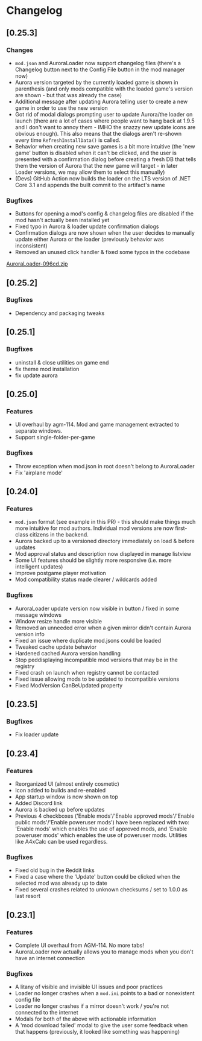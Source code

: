 # Changelog

## [0.25.3]

### Changes
- `mod.json` and AuroraLoader now support changelog files (there's a Changelog button next to the Config File button in the mod manager now)
- Aurora version targeted by the currently loaded game is shown in parenthesis (and only mods compatible with the loaded game's version are shown - but that was already the case)
- Additional message after updating Aurora telling user to create a new game in order to use the new version
- Got rid of modal dialogs prompting user to update Aurora/the loader on launch (there are a lot of cases where people want to hang back at 1.9.5 and I don't want to annoy them - IMHO the snazzy new update icons are obvious enough). This also means that the dialogs aren't re-shown every time `RefreshInstallData()` is called.
- Behavior when creating new save games is a bit more intuitive (the 'new game' button is disabled when it can't be clicked, and the user is presented with a confirmation dialog before creating a fresh DB that tells them the version of Aurora that the new game will target - in later Loader versions, we may allow them to select this manually)
- (Devs) GitHub Action now builds the loader on the LTS version of .NET Core 3.1 and appends the built commit to the artifact's name

### Bugfixes
- Buttons for opening a mod's config & changelog files are disabled if the mod hasn't actually been installed yet
- Fixed typo in Aurora & loader update confirmation dialogs
- Confirmation dialogs are now shown when the user decides to manually update either Aurora or the loader (previously behavior was inconsistent)
- Removed an unused click handler & fixed some typos in the codebase

[AuroraLoader-096cd.zip](https://github.com/Aurora-Modders/AuroraLoader/files/4693370/AuroraLoader-096cd.zip)

## [0.25.2]

### Bugfixes
- Dependency and packaging tweaks

## [0.25.1]

### Bugfixes

- uninstall & close utilities on game end
- fix theme mod installation
- fix update aurora

## [0.25.0]

### Features

- UI overhaul by agm-114. Mod and game management extracted to separate windows.
- Support single-folder-per-game

### Bugfixes

- Throw exception when mod.json in root doesn't belong to AuroraLoader
- Fix 'airplane mode'

## [0.24.0]

### Features
- `mod.json` format (see example in this PR) - this should make things much more intuitive for mod authors. Individual mod versions are now first-class citizens in the backend.
- Aurora backed up to a versioned directory immediately on load & before updates
- Mod approval status and description now displayed in manage listview
- Some UI features should be slightly more responsive (i.e. more intelligent updates)
- Improve postgame player motivation
- Mod compatibility status made clearer / wildcards added

### Bugfixes
- AuroraLoader update version now visible in button / fixed in some message windows
- Window resize handle more visible
- Removed an unneeded error when a given mirror didn't contain Aurora version info
- Fixed an issue where duplicate mod.jsons could be loaded
- Tweaked cache update behavior
- Hardened cached Aurora version handling
- Stop peddisplaying incompatible mod versions that may be in the registry
- Fixed crash on launch when registry cannot be contacted
- Fixed issue allowing mods to be updated to incompatible versions
- Fixed ModVersion CanBeUpdated property

## [0.23.5]

### Bugfixes

- Fix loader update

## [0.23.4]

### Features
- Reorganized UI (almost entirely cosmetic)
- Icon added to builds and re-enabled
- App startup window is now shown on top
- Added Discord link
- Aurora is backed up before updates
- Previous 4 checkboxes ('Enable mods'/'Enable approved mods'/'Enable public mods'/'Enable poweruser mods') have been replaced with two: 'Enable mods' which enables the use of approved mods, and 'Enable poweruser mods' which enables the use of poweruser mods. Utilities like A4xCalc can be used regardless.

### Bugfixes
- Fixed old bug in the Reddit links
- Fixed a case where the 'Update' button could be clicked when the selected mod was already up to date
- Fixed several crashes related to unknown checksums / set to 1.0.0 as last resort

## [0.23.1]

### Features
- Complete UI overhaul from AGM-114. No more tabs!
- AuroraLoader now actually allows you to manage mods when you don't have an internet connection

### Bugfixes
- A litany of visible and invisible UI issues and poor practices
- Loader no longer crashes when a `mod.ini` points to a bad or nonexistent config file
- Loader no longer crashes if a mirror doesn't work / you're not connected to the internet
- Modals for both of the above with actionable information
- A 'mod download failed' modal to give the user some feedback when that happens (previously, it looked like something was happening)
